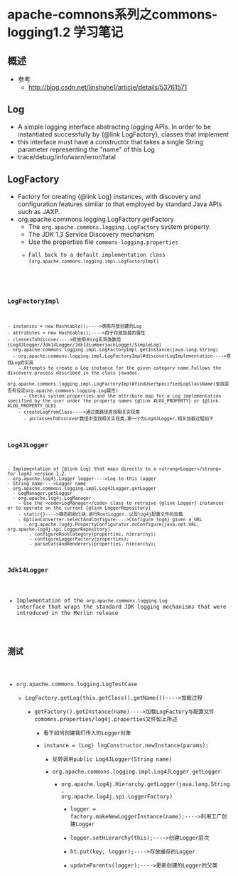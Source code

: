 # apache-comnons系列之commons-logging1.2 学习笔记
## 概述
- 参考
  - http://blog.csdn.net/linshuhe1/article/details/53761571
## Log
- A simple logging interface abstracting logging APIs.  In order to be instantiated successfully by {@link LogFactory}, classes that implement
- this interface must have a constructor that takes a single String parameter representing the "name" of this Log
- trace/debug/info/warn/error/fatal
## LogFactory
- Factory for creating {@link Log} instances, with discovery and configuration features similar to that employed by standard Java APIs such as JAXP.
- org.apache.commons.logging.LogFactory.getFactory
    - The <code>org.apache.commons.logging.LogFactory</code> system property.
    - The JDK 1.3 Service Discovery mechanism
    - Use the properties file <code>commons-logging.properties
    - Fall back to a default implementation class (<code>org.apache.commons.logging.impl.LogFactoryImpl</code>)
### LogFactoryImpl
    - instances = new Hashtable();---->拥有存放创建的Log
    - attributes = new Hashtable();---->用于存放加载的属性
    - classesToDiscover---->存放相关Log实现类数组(Log4JLogger/Jdk14Logger/Jdk13LumberjackLogger/SimpleLog)
    - org.apache.commons.logging.impl.LogFactoryImpl.getInstance(java.lang.String)
      - org.apache.commons.logging.impl.LogFactoryImpl#discoverLogImplementation---->查找Log的实现
        - Attempts to create a Log instance for the given category name.Follows the discovery process described in the class javadoc.
        - org.apache.commons.logging.impl.LogFactoryImpl#findUserSpecifiedLogClassName(查找是否有设定org.apache.commons.logging.Log属性)
          - Checks system properties and the attribute map for a Log implementation specified by the user under the property names {@link #LOG_PROPERTY} or {@link #LOG_PROPERTY_OLD}
        - createLogFromClass---->通过类路径查找相关实现类
          - 从classesToDiscover数组中查找相关实现类,第一个为Log4JLogger,相关加载过程如下
### Log4JLogger
    - Implementation of {@link Log} that maps directly to a <strong>Logger</strong> for log4J version 1.2.
    - org.apache.log4j.Logger logger---->Log to this logger
    - String name---->Logger name
    - org.apache.commons.logging.impl.Log4JLogger.getLogger
      - LogManager.getLogger
      - org.apache.log4j.LogManager
        - Use the <code>LogManager</code> class to retreive {@link Logger} instances or to operate on the current {@link LoggerRepository}
        - static{}---->静态初始化块,进行RootLogger、以及log4j配置文件的加载
        - OptionConverter.selectAndConfigure---->Configure log4j given a URL
          - org.apache.log4j.PropertyConfigurator.doConfigure(java.net.URL, org.apache.log4j.spi.LoggerRepository)
            - configureRootCategory(properties, hierarchy);
            - configureLoggerFactory(properties);
            - parseCatsAndRenderers(properties, hierarchy);
### Jdk14Logger
- Implementation of the <code>org.apache.commons.logging.Log</code> interface that wraps the standard JDK logging mechanisms that were introduced in the Merlin release
## 测试
- org.apache.commons.logging.LogTestCase
    - LogFactory.getLog(this.getClass().getName())---->加载过程
      - getFactory().getInstance(name)---->加载LogFactory与配置文件comomns.properties/log4j.properties文件如上所述
        - 看下如何创建我们传入的Logger对象
        - instance = (Log) logConstructor.newInstance(params);
          - 反转调用public Log4JLogger(String name)
          - org.apache.commons.logging.impl.Log4JLogger.getLogger
            - org.apache.log4j.Hierarchy.getLogger(java.lang.String, org.apache.log4j.spi.LoggerFactory)
              - logger = factory.makeNewLoggerInstance(name);---->利用工厂创建Logger
              - logger.setHierarchy(this);---->创建Logger层次
              - ht.put(key, logger);---->存放缓存的Logger
              - updateParents(logger);---->更新创建的Logger的父类